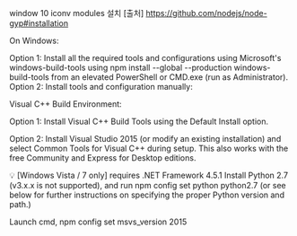 window 10  iconv modules 설치
 [출처] https://github.com/nodejs/node-gyp#installation
  
On Windows:

Option 1: Install all the required tools and configurations using Microsoft's windows-build-tools using npm install --global --production windows-build-tools from an elevated PowerShell or CMD.exe (run as Administrator).
Option 2: Install tools and configuration manually:

Visual C++ Build Environment:

Option 1: Install Visual C++ Build Tools using the Default Install option.

Option 2: Install Visual Studio 2015 (or modify an existing installation) and select Common Tools for Visual C++ during setup. This also works with the free Community and Express for Desktop editions.

💡 [Windows Vista / 7 only] requires .NET Framework 4.5.1
Install Python 2.7 (v3.x.x is not supported), and run npm config set python python2.7 (or see below for further instructions on specifying the proper Python version and path.)

Launch cmd, npm config set msvs_version 2015
